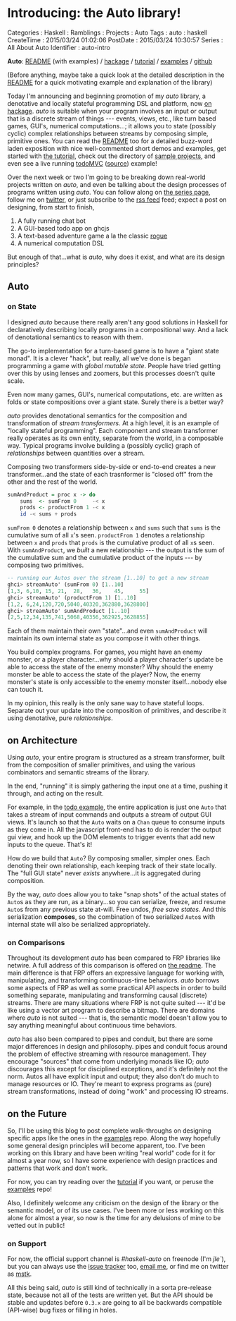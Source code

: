 Introducing: the Auto library!
==============================

Categories
:   Haskell
:   Ramblings
:   Projects
:   Auto
Tags
:   auto
:   haskell
CreateTime
:   2015/03/24 01:02:06
PostDate
:   2015/03/24 10:30:57
Series
:   All About Auto
Identifier
:   auto-intro

**Auto**: [README][] (with examples) / [hackage][auto] / [tutorial][] /
[examples][auto-examples] / [github][autogh]

(Before anything, maybe take a quick look at the detailed description in the
[README][] for a quick motivating example and explanation of the library)

Today I'm announcing and beginning promotion of my *auto* library, a
denotative and locally stateful programming DSL and platform, now [on
hackage][auto].  *auto* is suitable when your program involves an input or
output that is a discrete stream of things --- events, views, etc., like turn
based games, GUI's, numerical computations...; it allows you to state
(possibly cyclic) complex relationships between streams by composing simple,
primitive ones.  You can read the [README] too for a detailed buzz-word laden
exposition with nice well-commented short demos and examples, get started with
[the tutorial][tutorial], check out the directory of [sample
projects][auto-examples], and even see a live running [todoMVC][]
([source][todosrc]) example!

[auto]: http://hackage.haskell.org/package/auto
[README]: https://github.com/mstksg/auto/blob/master/README.md
[tutorial]: https://github.com/mstksg/auto/blob/master/tutorial/tutorial.md
[auto-examples]: https://github.com/mstksg/auto-examples
[todoMVC]: http://mstksg.github.io/auto-examples/todo/
[todosrc]: https://github.com/mstksg/auto-examples/blob/master/src/Todo.hs
[autogh]: https://github.com/mstksg/auto

Over the next week or two I'm going to be breaking down real-world projects
written on *auto*, and even be talking about the design processes of programs
written using *auto*.  You can follow along on [the series page][series],
follow me on [twitter][], or just subscribe to the [rss feed][rss] feed;
expect a post on designing, from start to finish,

1.  A fully running chat bot
2.  A GUI-based todo app on ghcjs
3.  A text-based adventure game a la the classic [rogue][]
4.  A numerical computation DSL

[series]: http://blog.jle.im/entries/series/+all-about-auto
[rss]: http://blog.jle.im/rss
[rogue]: http://en.wikipedia.org/wiki/Rogue_%28video_game%29
[twitter]: https://twitter.com/mstk "Twitter"

But enough of that...what is *auto*, why does it exist, and what are its design
principles?

Auto
----

### on State

I designed *auto* because there really aren't any good solutions in Haskell
for declaratively describing locally programs in a compositional way.  And a
lack of denotational semantics to reason with them.

The go-to implementation for a turn-based game is to have a "giant state
monad".  It is a clever "hack", but really, all we've done is began
programming a game with *global mutable state*.  People have tried getting
over this by using lenses and zoomers, but this processes doesn't quite scale.

Even now many games, GUI's, numerical computations, etc. are written as
folds or state compositions over a giant state.  Surely there is a better way?

*auto* provides denotational semantics for the composition and transformation
of *stream transformers*.  At a high level, it is an example of "locally
stateful programming".  Each component and stream transformer really operates
as its own entity, separate from the world, in a composable way.  Typical
programs involve building a (possibly cyclic) graph of *relationships* between
quantities over a stream.

Composing two transformers side-by-side or end-to-end creates a new
transformer...and the state of each trasnformer is "closed off" from the other
and the rest of the world.

~~~haskell
sumAndProduct = proc x -> do
    sums  <- sumFrom 0     -< x
    prods <- productFrom 1 -< x
    id -< sums + prods
~~~

`sumFrom 0` denotes a relationship between `x` and `sums` such that `sums` is
the cumulative sum of all `x`'s seen.  `productFrom 1` denotes a relationship
between `x` and `prods` that `prods` is the cumulative product of all `x`s
seen.  With `sumAndProduct`, we *built* a new relationship --- the output is
the sum of the cumulative sum and the cumulative product of the inputs --- by
composing two primitives.

~~~haskell
-- running our Autos over the stream [1..10] to get a new stream
ghci> streamAuto' (sumFrom 0) [1..10]
[1,3, 6,10, 15, 21,  28,   36,    45,     55]
ghci> streamAuto' (productFrom 1) [1..10]
[1,2, 6,24,120,720,5040,40320,362880,3628800]
ghci> streamAuto' sumAndProduct [1..10]
[2,5,12,34,135,741,5068,40356,362925,3628855]
~~~

Each of them maintain their own "state"...and even
`sumAndProduct` will maintain its own internal state as you compose it with
other things.

You build complex programs.  For games, you might have an enemy monster, or a
player character...why should a player character's update be able to access
the state of the enemy monster?  Why should the enemy monster be able to
access the state of the player?  Now, the enemy monster's state is only
accessible to the enemy monster itself...nobody else can touch it.

In my opinion, this really is the only sane way to have stateful loops.
Separate out your update into the composition of primitives, and describe it
using denotative, pure *relationships*.

on Architecture
---------------

Using *auto*, your entire program is structured as a stream transformer, built
from the composition of smaller primitives, and using the various combinators
and semantic streams of the library.

In the end, "running" it is simply gathering the input one at a time, pushing
it through, and acting on the result.

For example, in the [todo example][todoMVC], the entire application is just
one `Auto` that takes a stream of input commands and outputs a stream of
output GUI views.  It's launch so that the `Auto` waits on a `Chan` queue to
consume inputs as they come in.  All the javascript front-end has to do is
render the output gui view, and hook up the DOM elements to trigger events
that add new inputs to the queue.  That's it!

How do we build that `Auto`?  By composing smaller, simpler ones.  Each
denoting their own relationship, each keeping track of their state locally.
The "full GUI state" never *exists* anywhere...it is aggregated during
composition.

By the way, *auto* does allow you to take "snap shots" of the actual states of
`Auto`s as they are run, as a binary...so you can serialize, freeze, and
resume `Auto`s from any previous state at-will.  Free undos, *free save
states*.  And this serialization **composes**, so the combination of two
serialized `Auto`s with internal state will also be serialized appropriately.

### on Comparisons

Throughout its development *auto* has been compared to FRP libraries like
netwire.  A full address of this comparison is offered on [the readme][frp].
The main difference is that FRP offers an expressive language for working
with, manipulating, and transforming continuous-time behaviors.  *auto*
borrows some aspects of FRP as well as some practical API aspects in order to
build something separate, manipulating and transforming causal (discrete)
streams.  There are many situations where FRP is not quite suited --- it'd be
like using a vector art program to describe a bitmap.  There are domains where
*auto* is not suited --- that is, the semantic model doesn't allow you to say
anything meaningful about continuous time behaviors.

[frp]: https://github.com/mstksg/auto#relation-to-frp

*auto* has also been compared to pipes and conduit, but there are some major
differences in design and philosophy.  pipes and conduit focus around the
problem of effective streaming with resource management.  They encourage
"sources" that come from underlying monads like IO; *auto* discourages this
except for disciplined exceptions, and it's definitely not the norm.  Autos
all have explicit input and output; they also don't do much to manage
resources or IO.  They're meant to express programs as (pure) stream
transformations, instead of doing "work" and processing IO streams.

on the Future
-------------

So, I'll be using this blog to post complete walk-throughs on designing
specific apps like the ones in the [examples][auto-examples] repo.  Along the
way hopefully some general design principles will become apparent, too.  I've
been working on this library and have been writing "real world" code for it
for almost a year now, so I have some experience with design practices and
patterns that work and don't work.

For now, you can try reading over the [tutorial][] if you want, or peruse the
[examples][auto-examples] repo!

Also, I definitely welcome any criticism on the design of the library or the
semantic model, or of its use cases.  I've been more or less working on this
alone for almost a year, so now is the time for any delusions of mine to be
vetted out in public!

### on Support

For now, the official support channel is *#haskell-auto* on freenode (I'm
*jle`*), but you can always use the [issue tracker][tracker] too, [email
me](mailto:justin@jle.im), or find me on twitter as [mstk][twitter].

[tracker]: https://github.com/mstksg/issues

All this being said, *auto* is still kind of technically in a sorta
pre-release state, because not all of the tests are written yet.  But the API
should be stable and updates before `0.3.x` are going to all be backwards
compatible (API-wise) bug fixes or filling in holes.
